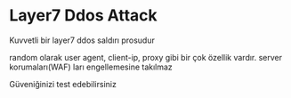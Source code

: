 # Layer7 Ddos Attack

Kuvvetli bir layer7 ddos saldırı prosudur

random olarak user agent, client-ip, proxy gibi bir çok özellik vardır.
server korumaları(WAF) ları engellemesine takılmaz

Güveniğinizi test edebilirsiniz
